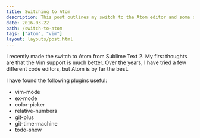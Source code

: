 ```yaml
---
title: Switching to Atom
description: This post outlines my switch to the Atom editor and some of the plugins that I have found useful.
date: 2016-03-22
path: /switch-to-atom
tags: ["atom", "vim"]
layout: layouts/post.html
---
```


I recently made the switch to Atom from Sublime Text 2. My first thoughts are that the Vim support is much better. Over the years, I have tried a few different code editors, but Atom is by far the best.

I have found the following plugins useful:

- vim-mode
- ex-mode
- color-picker
- relative-numbers
- git-plus
- git-time-machine
- todo-show
